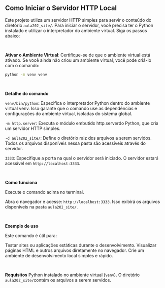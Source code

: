 ## Como Iniciar o Servidor HTTP Local

Este projeto utiliza um servidor HTTP simples para servir o conteúdo do diretório `aula202_site/`. Para iniciar o servidor, você precisa ter o Python instalado e utilizar o interpretador do ambiente virtual. Siga os passos abaixo:

&nbsp;

**Ativar o Ambiente Virtual**:
   Certifique-se de que o ambiente virtual está ativado. Se você ainda não criou um ambiente virtual, você pode criá-lo com o comando:

   ```bash
   python -m venv venv
   ```

&nbsp;

**Detalhe do comando**

    
``venv/bin/python``: Especifica o interpretador Python dentro do ambiente virtual      venv. Isso garante que o comando use as dependências e configurações do ambiente virtual, isoladas do sistema global.

``-m http.server``: Executa o módulo embutido http.serverdo Python, que cria um servidor HTTP simples.

``-d aula202_site/``: Define o diretório raiz dos arquivos a serem servidos. Todos os arquivos disponíveis nessa pasta são acessíveis através do servidor.

``3333``: Especifique a porta na qual o servidor será iniciado. O servidor estará acessível em ``http://localhost:3333``.

&nbsp;

**Como funciona**

Execute o comando acima no terminal.

Abra o navegador e acesse: ``http://localhost:3333``. Isso exibirá os arquivos disponíveis na pasta ``aula202_site/``.

&nbsp;

**Exemplo de uso**

Este comando é útil para:

Testar sites ou aplicações estáticas durante o desenvolvimento.
Visualizar páginas HTML e outros arquivos diretamente no navegador.
Crie um ambiente de desenvolvimento local simples e rápido.

&nbsp;

**Requisitos**
Python instalado no ambiente virtual (``venv``).
O diretório ``aula202_site/``contém os arquivos a serem servidos.
